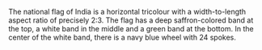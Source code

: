 The national flag of India is a horizontal tricolour with a width-to-length aspect ratio of precisely 2:3. The flag has a deep saffron-colored band at the top, a white band in the middle and a green band at the bottom. In the center of the white band, there is a navy blue wheel with 24 spokes.